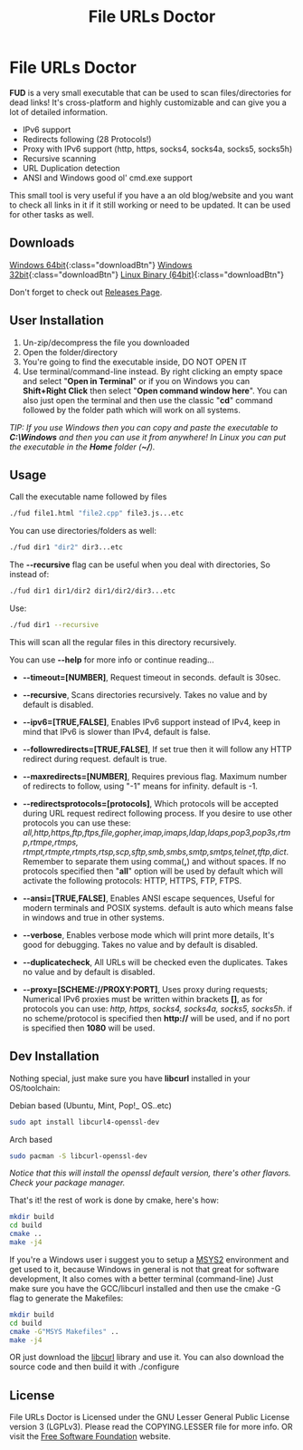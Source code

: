 ﻿---
layout: default
title: File URLs Doctor
description: Scan files and directories/folders for dead links.
tags:
- FUD
- File
- URL
- Doctor
- Links
- Dead
- 404
---

# File URLs Doctor

**FUD** is a very small executable that can be used to scan files/directories for dead links! It's cross-platform and highly customizable and can give you a lot of detailed information.

* IPv6 support
* Redirects following (28 Protocols!)
* Proxy with IPv6 support (http, https, socks4, socks4a, socks5, socks5h)
* Recursive scanning
* URL Duplication detection
* ANSI and Windows good ol' cmd.exe support

This small tool is very useful if you have a an old blog/website and you want to check all links in it if it still working or need to be updated. It can be used for other tasks as well.

## Downloads

[Windows 64bit](https://github.com/Xen-E/fud/releases/download/1.0/FUD_1_0-x86_64.zip){:class="downloadBtn"}
[Windows 32bit](https://github.com/Xen-E/fud/releases/download/1.0/FUD_1_0-i686.zip){:class="downloadBtn"}
[Linux Binary (64bit)](https://github.com/Xen-E/fud/releases/download/1.0/FUD_1_0-Linux-x86_64.tar.xz){:class="downloadBtn"}

Don't forget to check out [Releases Page](https://github.com/Xen-E/fud/releases).

## User Installation

1. Un-zip/decompress the file you downloaded
2. Open the folder/directory
3. You're going to find the executable inside, DO NOT OPEN IT
4. Use terminal/command-line instead. By right clicking an empty space and select "**Open in Terminal**" or if you on Windows you can **Shift+Right Click** then select "**Open command window here**". You can also just open the terminal and then use the classic "**cd**" command followed by the folder path which will work on all systems.

*TIP: If you use Windows then you can copy and paste the executable to **C:\Windows** and then you can use it from anywhere! In Linux you can put the executable in the **Home** folder (**~/**).*

## Usage

Call the executable name followed by files
```bash
./fud file1.html "file2.cpp" file3.js...etc
```
You can use directories/folders as well:
```bash
./fud dir1 "dir2" dir3...etc
```
The **--recursive** flag can be useful when you deal with directories, So instead of:
```bash
./fud dir1 dir1/dir2 dir1/dir2/dir3...etc
```
Use:
```bash
./fud dir1 --recursive
```
This will scan all the regular files in this directory recursively.

You can use **--help** for more info or continue reading...

* **--timeout=[NUMBER]**, Request timeout in seconds. default is 30sec.

* **--recursive**, Scans directories recursively. Takes no value and by default is disabled.

* **--ipv6=[TRUE,FALSE]**, Enables IPv6 support instead of IPv4, keep in mind that IPv6 is slower than IPv4, default is false.

* **--followredirects=[TRUE,FALSE]**, If set true then it will follow any HTTP redirect during request. default is true.
* **--maxredirects=[NUMBER]**, Requires previous flag. Maximum number of redirects to follow, using "-1" means for infinity. default is -1.

* **--redirectsprotocols=[protocols]**, Which protocols will be accepted during URL request redirect following process. If you desire to use other protocols you can use these: *all,http,https,ftp,ftps,file,gopher,imap,imaps,ldap,ldaps,pop3,pop3s,rtmp,rtmpe,rtmps, rtmpt,rtmpte,rtmpts,rtsp,scp,sftp,smb,smbs,smtp,smtps,telnet,tftp,dict*. Remember to separate them using comma(**,**) and without spaces. If no protocols specified then "**all**" option will be used by default which will activate the following protocols: HTTP, HTTPS, FTP, FTPS.

* **--ansi=[TRUE,FALSE]**, Enables ANSI escape sequences, Useful for modern terminals and POSIX systems. default is auto which means false in windows and true in other systems.

* **--verbose**, Enables verbose mode which will print more details, It's good for debugging. Takes no value and by default is disabled.

* **--duplicatecheck**, All URLs will be checked even the duplicates. Takes no value and by default is disabled.

* **--proxy=[SCHEME://PROXY:PORT]**, Uses proxy during requests; Numerical IPv6 proxies must be written within brackets **[]**, as for protocols you can use: *http, https, socks4, socks4a, socks5, socks5h*. if no scheme/protocol is specified then **http://** will be used, and if no port is specified then **1080** will be used.

## Dev Installation

Nothing special, just make sure you have **libcurl** installed in your OS/toolchain:

Debian based (Ubuntu, Mint, Pop!_ OS..etc)
```bash
sudo apt install libcurl4-openssl-dev
```
Arch based
```bash
sudo pacman -S libcurl-openssl-dev
```
*Notice that this will install the openssl default version, there's other flavors. Check your package manager.*

That's it! the rest of work is done by cmake, here's how:
```bash
mkdir build
cd build
cmake ..
make -j4
```
If you're a Windows user i suggest you to setup a [MSYS2](https://www.msys2.org/) environment and get used to it, because Windows in general is not that great for software development, It also comes with a better terminal (command-line) Just make sure you have the GCC/libcurl installed and then use the cmake -G flag to generate the Makefiles:
```bash
mkdir build
cd build
cmake -G"MSYS Makefiles" ..
make -j4
```
OR just download the [libcurl](https://curl.se/libcurl) library and use it. You can also download the source code and then build it with ./configure


## License
File URLs Doctor is Licensed under the GNU Lesser General Public License version 3 (LGPLv3).
Please read the COPYING.LESSER file for more info. OR visit the [Free Software Foundation](https://www.gnu.org/licenses/lgpl-3.0.en.html) website.
